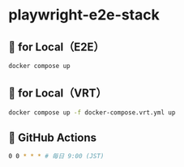 # playwright-e2e-stack

## 🐛 for Local（E2E）

```bash
docker compose up
```

## 🐝 for Local（VRT）

```bash
docker compose up -f docker-compose.vrt.yml up
```

## 🌈 GitHub Actions

```bash
0 0 * * * # 毎日 9:00 (JST)
```
